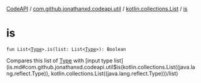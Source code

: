 [CodeAPI](../../index.md) / [com.github.jonathanxd.codeapi.util](../index.md) / [kotlin.collections.List](index.md) / [is](.)

# is

`fun List<`[`Type`](http://docs.oracle.com/javase/6/docs/api/java/lang/reflect/Type.html)`>.is(list: List<`[`Type`](http://docs.oracle.com/javase/6/docs/api/java/lang/reflect/Type.html)`>): Boolean`

Compares this list of [Type](http://docs.oracle.com/javase/6/docs/api/java/lang/reflect/Type.html) with [input type list](is.md#com.github.jonathanxd.codeapi.util$is(kotlin.collections.List((java.lang.reflect.Type)), kotlin.collections.List((java.lang.reflect.Type)))/list)

